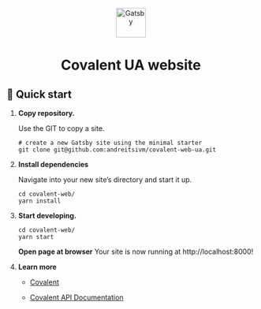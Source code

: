 <p align="center">
  <a href="https://www.covalenthq.com/">
    <img alt="Gatsby" src="https://www.covalenthq.com/static/images/covalent-logo-tri.svg" width="60" />
  </a>
</p>
<h1 align="center">
  Covalent UA website
</h1>

## 🚀 Quick start

1.  **Copy repository.**

    Use the GIT to copy a site.

    ```shell
    # create a new Gatsby site using the minimal starter
    git clone git@github.com:andreitsivm/covalent-web-ua.git
    ```

2.  **Install dependencies**

    Navigate into your new site’s directory and start it up.

    ```shell
    cd covalent-web/
    yarn install
    ```

3.  **Start developing.**
     ```shell
    cd covalent-web/
    yarn start
    ```
    **Open page at browser**
    Your site is now running at http://localhost:8000!
    
4.  **Learn more**

    - [Covalent](https://www.covalenthq.com/)

    - [Covalent API Documentation](https://www.covalenthq.com/docs/api/#overview)

